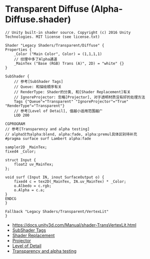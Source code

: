 # Transparent Diffuse (Alpha-Diffuse.shader)

```ShaderLab
// Unity built-in shader source. Copyright (c) 2016 Unity Technologies. MIT license (see license.txt)

Shader "Legacy Shaders/Transparent/Diffuse" {
Properties {
	_Color ("Main Color", Color) = (1,1,1,1)
	// 纹理中多了Alpha通道
	_MainTex ("Base (RGB) Trans (A)", 2D) = "white" {}
}

SubShader {
	// 参考[SubShader Tags]
	// Queue: 和描绘顺序有关
	// RenderType: Shader的分类, 和[Shader Replacement]有关
	// IgnoreProjector: 忽略[Projector], 对于透明材质没有好的处理方法
	Tags {"Queue"="Transparent" "IgnoreProjector"="True" "RenderType"="Transparent"}
	// 参考[Level of Detail], 值越小适用范围越广
	LOD 200

CGPROGRAM
// 参考[Transparency and alpha testing]
// alpha分为alpha:blend, alpha:fade, alpha:premul具体区别待补充
#pragma surface surf Lambert alpha:fade

sampler2D _MainTex;
fixed4 _Color;

struct Input {
	float2 uv_MainTex;
};

void surf (Input IN, inout SurfaceOutput o) {
	fixed4 c = tex2D(_MainTex, IN.uv_MainTex) * _Color;
	o.Albedo = c.rgb;
	o.Alpha = c.a;
}
ENDCG
}

Fallback "Legacy Shaders/Transparent/VertexLit"
}
```


* https://docs.unity3d.com/Manual/shader-TransVertexLit.html
* [SubShader Tags](https://docs.unity3d.com/Manual/SL-SubShaderTags.html)
* [Shader Replacement](https://docs.unity3d.com/Manual/SL-ShaderReplacement.html)
* [Projector](https://docs.unity3d.com/Manual/class-Projector.html)
* [Level of Detail](https://docs.unity3d.com/Manual/SL-ShaderLOD.html)
* [Transparency and alpha testing](https://docs.unity3d.com/Manual/SL-SurfaceShaders.html)